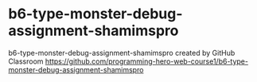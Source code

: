 # b6-type-monster-debug-assignment-shamimspro
b6-type-monster-debug-assignment-shamimspro created by GitHub Classroom
https://github.com/programming-hero-web-course1/b6-type-monster-debug-assignment-shamimspro
